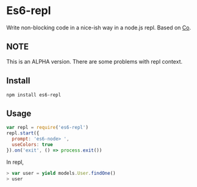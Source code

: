 # Es6-repl

Write non-blocking code in a nice-ish way in a node.js repl. Based on [Co](https://github.com/visionmedia/co).

## NOTE

This is an ALPHA version. There are some problems with repl context.

## Install

```
npm install es6-repl
```

## Usage
```js
var repl = require('es6-repl')
repl.start({
  prompt: 'es6-node> ',
  useColors: true
}).on('exit', () => process.exit())
```

In repl,
```js
> var user = yield models.User.findOne()
> user
```
